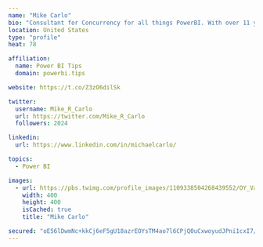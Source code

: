 ```yaml
---
name: "Mike Carlo"
bio: "Consultant for Concurrency for all things PowerBI. With over 11 years of data experience I'm making waves by deploying PowerBI into local Milwaukee Companies."
location: United States
type: "profile"
heat: 78

affiliation:
  name: Power BI Tips
  domain: powerbi.tips

website: https://t.co/Z3zO6dilSk

twitter:
  username: Mike_R_Carlo
  url: https://twitter.com/Mike_R_Carlo
  followers: 2024

linkedin:
  url: https://www.linkedin.com/in/michaelcarlo/

topics:
  - Power BI

images:
  - url: https://pbs.twimg.com/profile_images/1109338504268439552/OY_Va867_400x400.jpg
    width: 400
    height: 400
    isCached: true
    title: "Mike Carlo"

secured: "oE56lDwmNc+kkCj6eF5gU18azrEOYsTM4ao7l6CPjQ0uCxwoyudJPni1cxI7/Fvexu6+Y3EzpKXG4AreBvi9/EElRPDHRnDb2PtLxGJx8hvdN581gZJg10Y9g++p03UJNa7cI/6sfpz2lZTbtooMm4WtZoIihwnyo+SfZTxgUbZkOZ/ocL1+xwabGlceBhqGqXzWwW27mb1V4Uztw4elw9yb6uMIYb6gtgYXyLHx5efiOifSEYXbmqh+rjCDAjc4qmyhBQwZWGlMdTk9i0Zy2WhyKSOpgN757Dd4tQWUgbJ2AnxiXQJZ9zKHgaIZNHBIdKqBnAfocF+Tb4iimaI2HZfGUrlwOqDd/jPh2f3DyezCDb+rtLHO/7eAqmh/h4uxqXALf5IZeD3z4rXLbwYC0ovn8T4Sbb7CfiVo+emlSCw=;4q6APzVP19a7xLEG1d5m+Q=="
---
```


